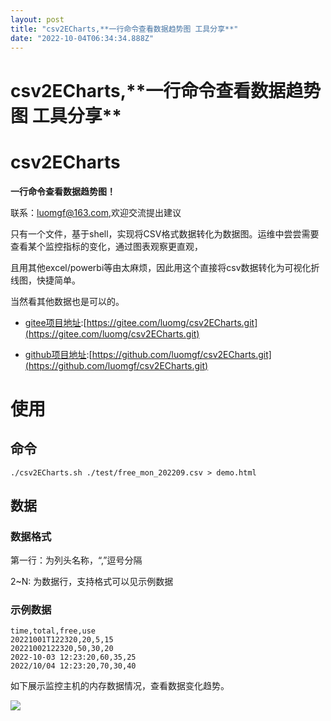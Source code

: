 ```yaml
---
layout: post
title: "csv2ECharts,**一行命令查看数据趋势图 工具分享**"
date: "2022-10-04T06:34:34.888Z"
---
```

csv2ECharts,\*\*一行命令查看数据趋势图 工具分享\*\*
====================================

csv2ECharts
===========

**一行命令查看数据趋势图！**

联系：luomgf@163.com,欢迎交流提出建议

只有一个文件，基于shell，实现将CSV格式数据转化为数据图。运维中尝尝需要查看某个监控指标的变化，通过图表观察更直观，

且用其他excel/powerbi等由太麻烦，因此用这个直接将csv数据转化为可视化折线图，快捷简单。

当然看其他数据也是可以的。

*   [gitee项目地址](https://gitee.com/luomg/csv2ECharts.git):[https://gitee.com/luomg/csv2ECharts.git](https://gitee.com/luomg/csv2ECharts.git)
    
*   [github项目地址](https://github.com/luomgf/csv2ECharts.git):[https://github.com/luomgf/csv2ECharts.git](https://github.com/luomgf/csv2ECharts.git)
    

使用
==

命令
--

    ./csv2ECharts.sh ./test/free_mon_202209.csv > demo.html
    

数据
--

### 数据格式

第一行：为列头名称，“,”逗号分隔

2~N: 为数据行，支持格式可以见示例数据

### 示例数据

    time,total,free,use
    20221001T122320,20,5,15
    20221002122320,50,30,20
    2022-10-03 12:23:20,60,35,25
    2022/10/04 12:23:20,70,30,40
    

如下展示监控主机的内存数据情况，查看数据变化趋势。

![](https://img2022.cnblogs.com/blog/688645/202210/688645-20221004135656984-545442317.gif)